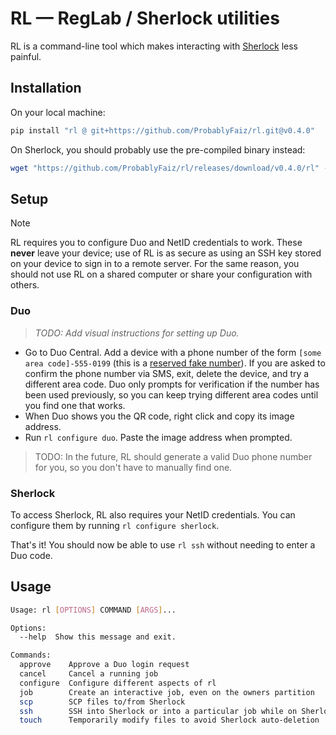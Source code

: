 # RL — RegLab / Sherlock utilities

RL is a command-line tool which makes interacting with [Sherlock](https://www.sherlock.stanford.edu/) less painful.

## Installation

On your local machine:
```bash
pip install "rl @ git+https://github.com/ProbablyFaiz/rl.git@v0.4.0"
```

On Sherlock, you should probably use the pre-compiled binary instead:
```bash
wget "https://github.com/ProbablyFaiz/rl/releases/download/v0.4.0/rl" -O ~/.local/bin/rl
```


## Setup

> [!NOTE]
> RL requires you to configure Duo and NetID credentials to work. These **never** leave your device;
> use of RL is as secure as using an SSH key stored on your device to sign in to a remote server.
> For the same reason, you should not use RL on a shared computer or share your configuration with others.

### Duo

> *TODO: Add visual instructions for setting up Duo.*

- Go to Duo Central. Add a device with a phone number of the form `[some area code]-555-0199` (this is a
  [reserved fake number](https://arc.net/l/quote/fbclpupw)). If you are asked to confirm the phone number via SMS,
  exit, delete the device, and try a different area code. Duo only prompts for verification if the number has
  been used previously, so you can keep trying different area codes until you find one that works.
- When Duo shows you the QR code, right click and copy its image address.
- Run `rl configure duo`. Paste the image address when prompted.

> TODO: In the future, RL should generate a valid Duo phone number for you, so you don't have to manually find one.

### Sherlock

To access Sherlock, RL also requires your NetID credentials. You can configure them by running `rl configure sherlock`.

That's it! You should now be able to use `rl ssh` without needing to enter a Duo code.

## Usage

```bash
Usage: rl [OPTIONS] COMMAND [ARGS]...

Options:
  --help  Show this message and exit.

Commands:
  approve    Approve a Duo login request
  cancel     Cancel a running job
  configure  Configure different aspects of rl
  job        Create an interactive job, even on the owners partition
  scp        SCP files to/from Sherlock
  ssh        SSH into Sherlock or into a particular job while on Sherlock
  touch      Temporarily modify files to avoid Sherlock auto-deletion
```
